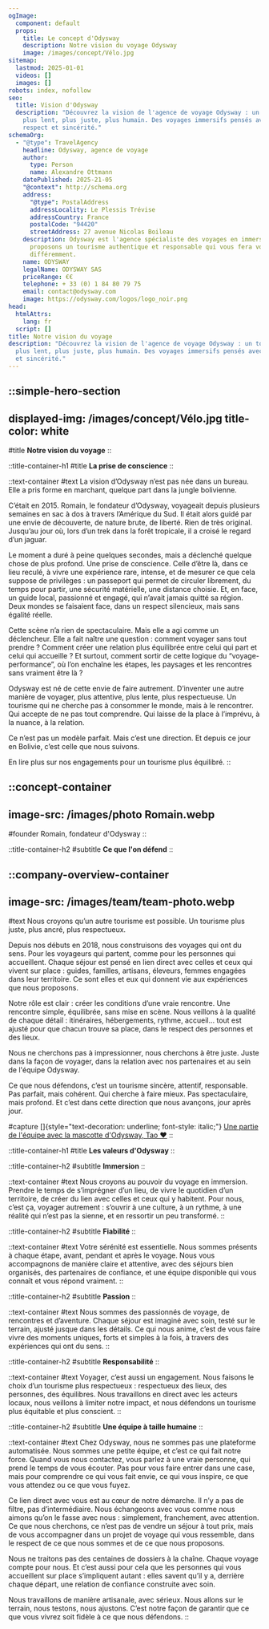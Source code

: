 ```yaml
---
ogImage:
  component: default
  props:
    title: Le concept d'Odysway
    description: Notre vision du voyage Odysway
    image: /images/concept/Vélo.jpg
sitemap:
  lastmod: 2025-01-01
  videos: []
  images: []
robots: index, nofollow
seo:
  title: Vision d'Odysway
  description: "Découvrez la vision de l'agence de voyage Odysway : un tourisme
    plus lent, plus juste, plus humain. Des voyages immersifs pensés avec
    respect et sincérité."
schemaOrg:
  - "@type": TravelAgency
    headline: Odysway, agence de voyage
    author:
      type: Person
      name: Alexandre Ottmann
    datePublished: 2025-21-05
    "@context": http://schema.org
    address:
      "@type": PostalAddress
      addressLocality: Le Plessis Trévise
      addressCountry: France
      postalCode: "94420"
      streetAddress: 27 avenue Nicolas Boileau
    description: Odysway est l'agence spécialiste des voyages en immersion. Nous
      proposons un tourisme authentique et responsable qui vous fera voyager
      différemment.
    name: ODYSWAY
    legalName: ODYSWAY SAS
    priceRange: €€
    telephone: + 33 (0) 1 84 80 79 75
    email: contact@odysway.com
    image: https://odysway.com/logos/logo_noir.png
head:
  htmlAttrs:
    lang: fr
  script: []
title: Notre vision du voyage
description: "Découvrez la vision de l'agence de voyage Odysway : un tourisme
  plus lent, plus juste, plus humain. Des voyages immersifs pensés avec respect
  et sincérité."
---
```


::simple-hero-section
---
displayed-img: /images/concept/Vélo.jpg
title-color: white
---
#title
**Notre vision du voyage**
::

::title-container-h1
#title
**La prise de conscience**
::

::text-container
#text
La vision d’Odysway n’est pas née dans un bureau. Elle a pris forme en marchant, quelque part dans la jungle bolivienne.

C’était en 2015. Romain, le fondateur d’Odysway, voyageait depuis plusieurs semaines en sac à dos à travers l’Amérique du Sud. Il était alors guidé par une envie de découverte, de nature brute, de liberté. Rien de très original. Jusqu’au jour où, lors d’un trek dans la forêt tropicale, il a croisé le regard d’un jaguar.

Le moment a duré à peine quelques secondes, mais a déclenché quelque chose de plus profond. Une prise de conscience. Celle d’être là, dans ce lieu reculé, à vivre une expérience rare, intense, et de mesurer ce que cela suppose de privilèges : un passeport qui permet de circuler librement, du temps pour partir, une sécurité matérielle, une distance choisie. Et, en face, un guide local, passionné et engagé, qui n’avait jamais quitté sa région. Deux mondes se faisaient face, dans un respect silencieux, mais sans égalité réelle.

Cette scène n’a rien de spectaculaire. Mais elle a agi comme un déclencheur. Elle a fait naître une question : comment voyager sans tout prendre ? Comment créer une relation plus équilibrée entre celui qui part et celui qui accueille ? Et surtout, comment sortir de cette logique du “voyage-performance”, où l’on enchaîne les étapes, les paysages et les rencontres sans vraiment être là ?

Odysway est né de cette envie de faire autrement. D’inventer une autre manière de voyager, plus attentive, plus lente, plus respectueuse. Un tourisme qui ne cherche pas à consommer le monde, mais à le rencontrer. Qui accepte de ne pas tout comprendre. Qui laisse de la place à l’imprévu, à la nuance, à la relation.

Ce n’est pas un modèle parfait. Mais c’est une direction. Et depuis ce jour en Bolivie, c’est celle que nous suivons.

En lire plus sur nos engagements pour un tourisme plus équilibré.
::

::concept-container
---
image-src: /images/photo Romain.webp
---
#founder
Romain, fondateur d'Odysway
::

::title-container-h2
#subtitle
**Ce que l'on défend**
::

::company-overview-container
---
image-src: /images/team/team-photo.webp
---
#text
Nous croyons qu’un autre tourisme est possible. Un tourisme plus juste, plus ancré, plus respectueux.

Depuis nos débuts en 2018, nous construisons des voyages qui ont du sens. Pour les voyageurs qui partent, comme pour les personnes qui accueillent. Chaque séjour est pensé en lien direct avec celles et ceux qui vivent sur place : guides, familles, artisans, éleveurs, femmes engagées dans leur territoire. Ce sont elles et eux qui donnent vie aux expériences que nous proposons.

Notre rôle est clair : créer les conditions d’une vraie rencontre. Une rencontre simple, équilibrée, sans mise en scène. Nous veillons à la qualité de chaque détail : itinéraires, hébergements, rythme, accueil… tout est ajusté pour que chacun trouve sa place, dans le respect des personnes et des lieux.

Nous ne cherchons pas à impressionner, nous cherchons à être juste. Juste dans la façon de voyager, dans la relation avec nos partenaires et au sein de l'équipe Odysway.

Ce que nous défendons, c’est un tourisme sincère, attentif, responsable. Pas parfait, mais cohérent. Qui cherche à faire mieux. Pas spectaculaire, mais profond. Et c’est dans cette direction que nous avançons, jour après jour.

#capture
[]{style="text-decoration: underline; font-style: italic;"} [Une partie de l'équipe avec la mascotte d'Odysway, Tao ❤️](/)
::

::title-container-h1
#title
**Les valeurs d'Odysway**
::

::title-container-h2
#subtitle
**Immersion**
::

::text-container
#text
Nous croyons au pouvoir du voyage en immersion. Prendre le temps de s’imprégner d’un lieu, de vivre le quotidien d’un territoire, de créer du lien avec celles et ceux qui y habitent. Pour nous, c’est ça, voyager autrement : s’ouvrir à une culture, à un rythme, à une réalité qui n’est pas la sienne, et en ressortir un peu transformé.
::

::title-container-h2
#subtitle
**Fiabilité**
::

::text-container
#text
Votre sérénité est essentielle. Nous sommes présents à chaque étape, avant, pendant et après le voyage. Nous vous accompagnons de manière claire et attentive, avec des séjours bien organisés, des partenaires de confiance, et une équipe disponible qui vous connaît et vous répond vraiment.
::

::title-container-h2
#subtitle
**Passion**
::

::text-container
#text
Nous sommes des passionnés de voyage, de rencontres et d’aventure. Chaque séjour est imaginé avec soin, testé sur le terrain, ajusté jusque dans les détails. Ce qui nous anime, c’est de vous faire vivre des moments uniques, forts et simples à la fois, à travers des expériences qui ont du sens.
::

::title-container-h2
#subtitle
**Responsabilité**
::

::text-container
#text
Voyager, c’est aussi un engagement. Nous faisons le choix d’un tourisme plus respectueux : respectueux des lieux, des personnes, des équilibres. Nous travaillons en direct avec les acteurs locaux, nous veillons à limiter notre impact, et nous défendons un tourisme plus équitable et plus conscient.
::

::title-container-h2
#subtitle
**Une équipe à taille humaine**
::

::text-container
#text
Chez Odysway, nous ne sommes pas une plateforme automatisée. Nous sommes une petite équipe, et c’est ce qui fait notre force. Quand vous nous contactez, vous parlez à une vraie personne, qui prend le temps de vous écouter. Pas pour vous faire entrer dans une case, mais pour comprendre ce qui vous fait envie, ce qui vous inspire, ce que vous attendez ou ce que vous fuyez.

Ce lien direct avec vous est au cœur de notre démarche. Il n’y a pas de filtre, pas d’intermédiaire. Nous échangeons avec vous comme nous aimons qu’on le fasse avec nous : simplement, franchement, avec attention. Ce que nous cherchons, ce n’est pas de vendre un séjour à tout prix, mais de vous accompagner dans un projet de voyage qui vous ressemble, dans le respect de ce que nous sommes et de ce que nous proposons.

Nous ne traitons pas des centaines de dossiers à la chaîne. Chaque voyage compte pour nous. Et c’est aussi pour cela que les personnes qui vous accueillent sur place s’impliquent autant : elles savent qu’il y a, derrière chaque départ, une relation de confiance construite avec soin.

Nous travaillons de manière artisanale, avec sérieux. Nous allons sur le terrain, nous testons, nous ajustons. C’est notre façon de garantir que ce que vous vivrez soit fidèle à ce que nous défendons.
::
